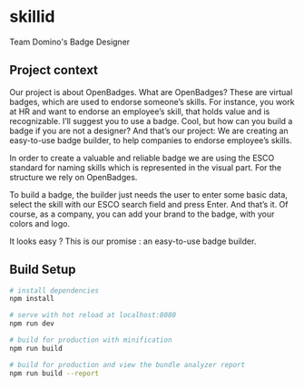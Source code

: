 # skillid
Team Domino's Badge Designer


## Project context
Our project is about OpenBadges. What are OpenBadges? These are virtual badges, which are used to endorse someone’s skills. For instance, you work at HR and want to endorse an employee’s skill, that holds value and is recognizable. I’ll suggest you to use a badge. Cool, but how can you build a badge if you are not a designer? And that’s our project: We are creating an easy-to-use badge builder, to help companies to endorse employee’s skills.

In order to create a valuable and reliable badge we are using the ESCO standard for naming skills which is represented in the visual part. For the structure we rely on OpenBadges.

To build a badge, the builder just needs the user to enter some basic data, select the skill with our ESCO search field and press Enter. And that’s it. Of course, as a company, you can add your brand to the badge, with your colors and logo.

It looks easy ? This is our promise : an easy-to-use badge builder.


## Build Setup

``` bash
# install dependencies
npm install

# serve with hot reload at localhost:8080
npm run dev

# build for production with minification
npm run build

# build for production and view the bundle analyzer report
npm run build --report
